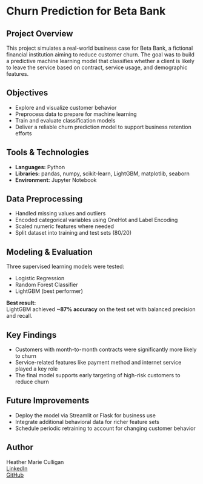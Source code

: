 # Churn Prediction for Beta Bank

## Project Overview

This project simulates a real-world business case for Beta Bank, a fictional financial institution aiming to reduce customer churn. The goal was to build a predictive machine learning model that classifies whether a client is likely to leave the service based on contract, service usage, and demographic features.

## Objectives

- Explore and visualize customer behavior
- Preprocess data to prepare for machine learning
- Train and evaluate classification models
- Deliver a reliable churn prediction model to support business retention efforts

##  Tools & Technologies

- **Languages:** Python  
- **Libraries:** pandas, numpy, scikit-learn, LightGBM, matplotlib, seaborn  
- **Environment:** Jupyter Notebook  

## Data Preprocessing

- Handled missing values and outliers
- Encoded categorical variables using OneHot and Label Encoding
- Scaled numeric features where needed
- Split dataset into training and test sets (80/20)

## Modeling & Evaluation

Three supervised learning models were tested:

- Logistic Regression  
- Random Forest Classifier  
- LightGBM (best performer)

**Best result:**  
 LightGBM achieved **~87% accuracy** on the test set with balanced precision and recall.

## Key Findings

- Customers with month-to-month contracts were significantly more likely to churn
- Service-related features like payment method and internet service played a key role
- The final model supports early targeting of high-risk customers to reduce churn

## Future Improvements

- Deploy the model via Streamlit or Flask for business use  
- Integrate additional behavioral data for richer feature sets  
- Schedule periodic retraining to account for changing customer behavior

## Author

Heather Marie Culligan  
[LinkedIn](https://linkedin.com/in/hmc2025)  
[GitHub](https://github.com/hmc9898)
